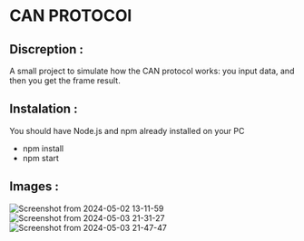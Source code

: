 # CAN PROTOCOl

## Discreption : 
A small project to simulate how the CAN protocol works: you input data, and then you get the frame result.
## Instalation :
You should have Node.js and npm already installed on your PC

 - npm install 
  - npm start 

## Images :
![Screenshot from 2024-05-02 13-11-59](https://github.com/dhiamlayah/CAN-Protocol/assets/113603828/dc77598f-9ab7-480f-841a-52f1597ce014)
![Screenshot from 2024-05-03 21-31-27](https://github.com/dhiamlayah/CAN-Protocol/assets/113603828/01a330fc-9f2f-453e-860d-28b2ca28f02a)
![Screenshot from 2024-05-03 21-47-47](https://github.com/dhiamlayah/CAN-Protocol/assets/113603828/c6cc5bee-a214-431b-b3b9-48dc5202f248)
